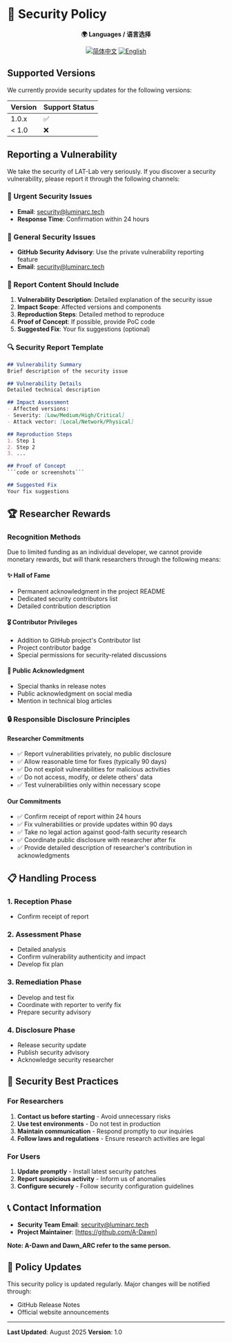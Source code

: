 # 🔐 Security Policy

<div align="center">

**🌍 Languages / 语言选择**

[![简体中文](https://img.shields.io/badge/Security-简体中文-blue.svg)](./SECURITY.md) [![English](https://img.shields.io/badge/Security-English-red.svg)](./SECURITY_EN.md)

</div>

## Supported Versions

We currently provide security updates for the following versions:

| Version | Support Status |
| --- | --- |
| 1.0.x | ✅ |
| < 1.0 | ❌ |

## Reporting a Vulnerability

We take the security of LAT-Lab very seriously. If you discover a security vulnerability, please report it through the following channels:

### 🚨 Urgent Security Issues
- **Email**: security@luminarc.tech
- **Response Time**: Confirmation within 24 hours

### 📧 General Security Issues
- **GitHub Security Advisory**: Use the private vulnerability reporting feature
- **Email**: security@luminarc.tech

### 📝 Report Content Should Include
1. **Vulnerability Description**: Detailed explanation of the security issue
2. **Impact Scope**: Affected versions and components
3. **Reproduction Steps**: Detailed method to reproduce
4. **Proof of Concept**: If possible, provide PoC code
5. **Suggested Fix**: Your fix suggestions (optional)

### 🔍 Security Report Template
```markdown
## Vulnerability Summary
Brief description of the security issue

## Vulnerability Details
Detailed technical description

## Impact Assessment
- Affected versions: 
- Severity: [Low/Medium/High/Critical]
- Attack vector: [Local/Network/Physical]

## Reproduction Steps
1. Step 1
2. Step 2
3. ...

## Proof of Concept
```code or screenshots```

## Suggested Fix
Your fix suggestions
```

## 🏆 Researcher Rewards

### Recognition Methods
Due to limited funding as an individual developer, we cannot provide monetary rewards, but will thank researchers through the following means:

#### ✨ Hall of Fame
- Permanent acknowledgment in the project README
- Dedicated security contributors list
- Detailed contribution description

#### 🎖️ Contributor Privileges
- Addition to GitHub project's Contributor list
- Project contributor badge
- Special permissions for security-related discussions

#### 📜 Public Acknowledgment
- Special thanks in release notes
- Public acknowledgment on social media
- Mention in technical blog articles

### 🔒 Responsible Disclosure Principles

#### Researcher Commitments
- ✅ Report vulnerabilities privately, no public disclosure
- ✅ Allow reasonable time for fixes (typically 90 days)
- ✅ Do not exploit vulnerabilities for malicious activities
- ✅ Do not access, modify, or delete others' data
- ✅ Test vulnerabilities only within necessary scope

#### Our Commitments
- ✅ Confirm receipt of report within 24 hours
- ✅ Fix vulnerabilities or provide updates within 90 days
- ✅ Take no legal action against good-faith security research
- ✅ Coordinate public disclosure with researcher after fix
- ✅ Provide detailed description of researcher's contribution in acknowledgments

## 📋 Handling Process

### 1. Reception Phase
- Confirm receipt of report

### 2. Assessment Phase
- Detailed analysis
- Confirm vulnerability authenticity and impact
- Develop fix plan

### 3. Remediation Phase
- Develop and test fix
- Coordinate with reporter to verify fix
- Prepare security advisory

### 4. Disclosure Phase
- Release security update
- Publish security advisory
- Acknowledge security researcher

## 🔧 Security Best Practices

### For Researchers
1. **Contact us before starting** - Avoid unnecessary risks
2. **Use test environments** - Do not test in production
3. **Maintain communication** - Respond promptly to our inquiries
4. **Follow laws and regulations** - Ensure research activities are legal

### For Users
1. **Update promptly** - Install latest security patches
2. **Report suspicious activity** - Inform us of anomalies
3. **Configure securely** - Follow security configuration guidelines

## 📞 Contact Information

- **Security Team Email**: security@luminarc.tech
- **Project Maintainer**: [https://github.com/A-Dawn]

**Note: A-Dawn and Dawn_ARC refer to the same person.**

## 🔄 Policy Updates

This security policy is updated regularly. Major changes will be notified through:
- GitHub Release Notes
- Official website announcements

---

**Last Updated**: August 2025
**Version**: 1.0 